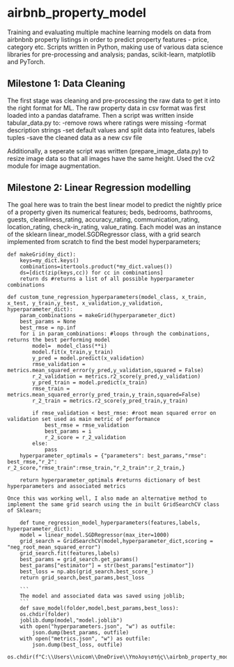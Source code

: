 # airbnb_property_model
Training and evaluating multiple machine learning models on data from airbnbnb property listings in order to predict property features - price, category etc. Scripts written in Python, making use of various data science libraries for pre-processing and analysis; pandas, scikit-learn, matplotlib and PyTorch.

## Milestone 1: Data Cleaning
The first stage was cleaning and pre-processing the raw data to get it into the right format for ML. The raw property data in csv format was first loaded into a pandas dataframe. Then a script was written inside tabular_data.py to:
  -remove rows where ratings were missing 
  -format description strings 
  -set default values and split data into features, labels tuples 
  -save the cleaned data as a new csv file

Additionally, a seperate script was written (prepare_image_data.py) to resize image data so that all images have the same height. Used the cv2 module for image augmentation.
 
## Milestone 2: Linear Regression modelling
The goal here was to train the best linear model to predict the nightly price of a property given its numerical features; beds, bedrooms, bathrooms, guests, cleanliness_rating, accuracy_rating, communication_rating, location_rating, check-in_rating, value_rating. Each model was an instance of the sklearn linear_model.SGDRegressor class, with a grid search implemented from scratch to find the best model hyperparameters;

```
def makeGrid(my_dict):  
    keys=my_dict.keys()
    combinations=itertools.product(*my_dict.values())
    ds=[dict(zip(keys,cc)) for cc in combinations]
    return ds #returns a list of all possible hyperparameter combinations

def custom_tune_regression_hyperparameters(model_class, x_train, x_test, y_train,y_test, x_validation,y_validation, hyperparameter_dict): 
    param_combinations = makeGrid(hyperparameter_dict)
    best_params = None
    best_rmse = np.inf
    for i in param_combinations: #loops through the combinations, returns the best performing model
        model=  model_class(**i)
        model.fit(x_train,y_train)
        y_pred = model.predict(x_validation)
        rmse_validation = metrics.mean_squared_error(y_pred,y_validation,squared = False)
        r_2_validation = metrics.r2_score(y_pred,y_validation)
        y_pred_train = model.predict(x_train)
        rmse_train = metrics.mean_squared_error(y_pred_train,y_train,squared=False)
        r_2_train = metrics.r2_score(y_pred_train,y_train)
        
        if rmse_validation < best_rmse: #root mean squared error on validation set used as main metric of performance
            best_rmse = rmse_validation 
            best_params = i
            r_2_score = r_2_validation 
        else:
            pass
    hyperparameter_optimals = {"parameters": best_params,"rmse": best_rmse,"r_2": r_2_score,"rmse_train":rmse_train,"r_2_train":r_2_train,}
    
    return hyperparameter_optimals #returns dictionary of best hyperparameters and associated metrics
```
    Once this was working well, I also made an alternative method to implement the same grid search using the in built GridSearchCV class of Sklearn;
```
    def tune_regression_model_hyperparameters(features,labels, hyperparameter_dict):
    model = linear_model.SGDRegressor(max_iter=1000)
    grid_search = GridSearchCV(model,hyperparameter_dict,scoring = "neg_root_mean_squared_error")
    grid_search.fit(features,labels)
    best_params = grid_search.get_params()
    best_params["estimator"] = str(best_params["estimator"])
    best_loss = np.abs(grid_search.best_score_)
    return grid_search,best_params,best_loss
    
    ```
    The model and associated data was saved using joblib;
    ```
    def save_model(folder,model,best_params,best_loss):
    os.chdir(folder)
    joblib.dump(model,"model.joblib")
    with open("hyperparameters.json", "w") as outfile:
        json.dump(best_params, outfile)
    with open("metrics.json", "w") as outfile:
        json.dump(best_loss, outfile)
    os.chdir(f"C:\\Users\\nicom\\OneDrive\\Υπολογιστής\\airbnb_property_model")
```
    
